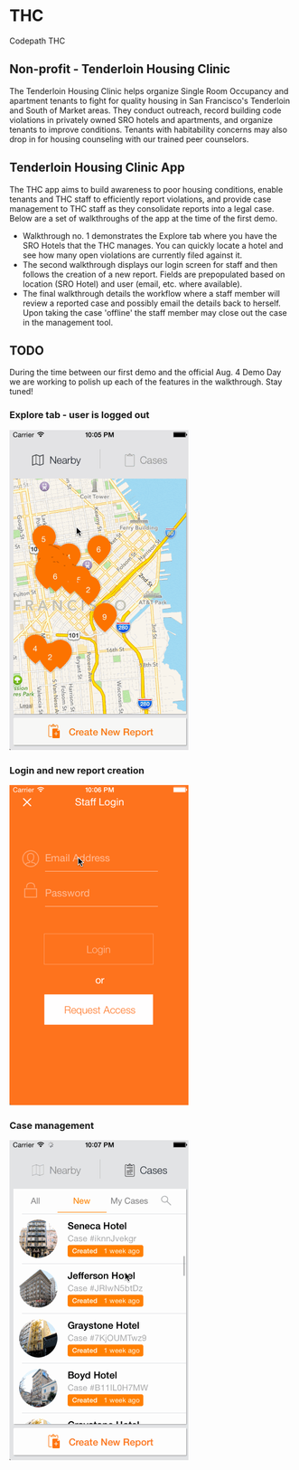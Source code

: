 THC
===

Codepath THC

## Non-profit - Tenderloin Housing Clinic

The Tenderloin Housing Clinic helps organize Single Room Occupancy and apartment tenants to fight for quality housing in San Francisco's Tenderloin and South of Market areas. They conduct outreach, record building code violations in privately owned SRO hotels and apartments, and organize tenants to improve conditions. Tenants with habitability concerns may also drop in for housing counseling with our trained peer counselors.

## Tenderloin Housing Clinic App

The THC app aims to build awareness to poor housing conditions, enable tenants and THC staff to efficiently report violations, and provide case management to THC staff as they consolidate reports into a legal case. Below are a set of walkthroughs of the app at the time of the first demo. 

* Walkthrough no. 1 demonstrates the Explore tab where you have the SRO Hotels that the THC manages. You can quickly locate a hotel and see how many open violations are currently filed against it. 
* The second walkthrough displays our login screen for staff and then follows the creation of a new report. Fields are prepopulated based on location (SRO Hotel) and user (email, etc. where available). 
* The final walkthrough details the workflow where a staff member will review a reported case and possibly email the details back to herself. Upon taking the case 'offline' the staff member may close out the case in the management tool.

## TODO

During the time between our first demo and the official Aug. 4 Demo Day we are working to polish up each of the features in the walkthrough. Stay tuned!

### Explore tab - user is logged out
![Video Walkthrough](logged_out.gif)

### Login and new report creation
![Video Walkthrough](logged_in_create_report.gif)

### Case management
![Video Walkthrough](logged_in_case_management.gif)
